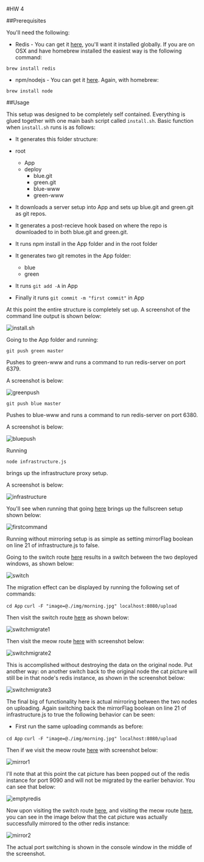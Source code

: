 #HW 4 

##Prerequisites

You'll need the following:

- Redis - You can get it [here](http://redis.io/), you'll want it installed globally.  If you are on OSX and have homebrew installed the easiest way is the following command:

`brew install redis`

- npm/nodejs - You can get it [here](https://nodejs.org/download/).  Again, with homebrew:

`brew install node`

##Usage

This setup was designed to be completely self contained.  Everything is glued together with one main bash script called `install.sh`.  Basic function when `install.sh` runs is as follows:

- It generates this folder structure:

- root
  - App
  - deploy
    - blue.git
    - green.git
    - blue-www
    - green-www

- It downloads a server setup into App and sets up blue.git and green.git as git repos.
- It generates a post-recieve hook based on where the repo is downloaded to in both blue.git and green.git.
- It runs npm install in the App folder and in the root folder
- It generates two git remotes in the App folder:
  - blue 
  - green
- It runs `git add -A` in App
- Finally it runs `git commit -m "first commit"` in App

At this point the entire structure is completely set up.  A screenshot of the command line output is shown below:

![install.sh](https://github.com/meneal/DevOpsHW4/blob/master/img/installsh.png)

Going to the App folder and running:

`git push green master`

Pushes to green-www and runs a command to run redis-server on port 6379.

A screenshot is below:

![greenpush](https://github.com/meneal/DevOpsHW4/blob/master/img/greenpush.png)

`git push blue master`

Pushes to blue-www and runs a command to run redis-server on port 6380.

A screenshot is below:

![bluepush](https://github.com/meneal/DevOpsHW4/blob/master/img/bluepush.png)

Running 

`node infrastructure.js` 

brings up the infrastructure proxy setup.

A screenshot is below:

![infrastructure](https://github.com/meneal/DevOpsHW4/blob/master/img/infrastructure.png)

You'll see when running that going [here](http://localhost:8080) brings up the fullscreen setup shown below:

![firstcommand](https://github.com/meneal/DevOpsHW4/blob/master/img/firstcommand.png)

Running without mirroring setup is as simple as setting mirrorFlag boolean on line 21 of infrastructure.js to false.

Going to the switch route [here](http://localhost:8080/switch) results in a switch between the two deployed windows, as shown below:

![switch](https://github.com/meneal/DevOpsHW4/blob/master/img/switch.png)

The migration effect can be displayed by running the following set of commands:


`cd App`
`curl -F "image=@./img/morning.jpg" localhost:8080/upload`

Then visit the switch route [here](http://localhost:8080/switch) as shown below:

![switchmigrate1](https://github.com/meneal/DevOpsHW4/blob/master/img/switchmigrate1.png)

Then visit the meow route [here](http://localhost:8080/meow) with screenshot below:

![switchmigrate2](https://github.com/meneal/DevOpsHW4/blob/master/img/switchmigrate2.png)

This is accomplished without destroying the data on the original node.  Put another way: on another switch back to the original node the cat picture will still be in that node's redis instance, as shown in the screenshot below:

![switchmigrate3](https://github.com/meneal/DevOpsHW4/blob/master/img/switchmigrate3.png)

The final big of functionality here is actual mirroring between the two nodes on uploading.  Again switching back the mirrorFlag boolean on line 21 of infrastructure.js to true the following behavior can be seen:

- First run the same uploading commands as before:

`cd App`
`curl -F "image=@./img/morning.jpg" localhost:8080/upload`

Then if we visit the meow route [here](http://localhost:8080/meow) with screenshot below:

![mirror1](https://github.com/meneal/DevOpsHW4/blob/master/img/mirror1.png)

I'll note that at this point the cat picture has been popped out of the redis instance for port 9090 and will not be migrated by the earlier behavior.  You can see that below:

![emptyredis](https://github.com/meneal/DevOpsHW4/blob/master/img/emptyredis.png)

Now upon visiting the switch route [here](http://localhost:8080/switch), and visiting the meow route [here](http://localhost:8080/meow), you can see in the image below that the cat picture was actually successfully mirrored to the other redis instance:

![mirror2](https://github.com/meneal/DevOpsHW4/blob/master/img/mirror2.png)

The actual port switching is shown in the console window in the middle of the screenshot.
